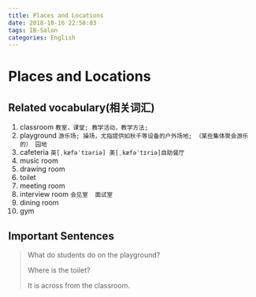```yaml
---
title: Places and Locations
date: 2018-10-16 22:58:03
tags: IB-Salon
categories: English
---
```


# Places and Locations

## Related vocabulary(相关词汇)

1. classroom `教室，课堂; 教学活动，教学方法;`
2. playground `游乐场; 操场，尤指提供如秋千等设备的户外场地; （某些集体聚会游乐的） 园地`
3. cafeteria `英[ˌkæfəˈtɪəriə] 美[ˌkæfəˈtɪriə]自助餐厅`
4. music room 
5. drawing room
6. toilet
7. meeting room
8. interview room `会见室  面试室`
9. dining room
10. gym

## Important Sentences

> What do students do on the playground?
> 
> Where is the toilet?
> 
> It is across from the classroom.